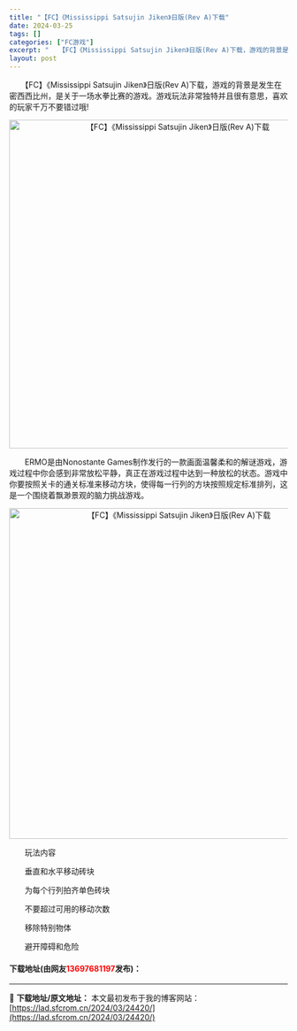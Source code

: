 ```yaml
---
title: "【FC】《Mississippi Satsujin Jiken》日版(Rev A)下载"
date: 2024-03-25
tags: []
categories: ["FC游戏"]
excerpt: "　　【FC】《Mississippi Satsujin Jiken》日版(Rev A)下载，游戏的背景是发生在密西西比州，是关于一场水拳比赛的游戏。游戏玩法非常独特并且很有意思，喜欢的玩家千万不要错过哦! 　　ERMO是由Nonostante Games制作发行的一款画面温馨柔和的解谜游戏，游戏过程&hellip;"
layout: post
---
```


 <p>　　【FC】《Mississippi Satsujin Jiken》日版(Rev A)下载，游戏的背景是发生在密西西比州，是关于一场水拳比赛的游戏。游戏玩法非常独特并且很有意思，喜欢的玩家千万不要错过哦!</p> <p align="center"><img align="" border="0" src="https://lad.sfcrom.cn/wp-content/uploads/2024/03/20240325_660196c6dcabb.png" width="594" alt="【FC】《Mississippi Satsujin Jiken》日版(Rev A)下载" /></p> <p>　　ERMO是由Nonostante Games制作发行的一款画面温馨柔和的解谜游戏，游戏过程中你会感到非常放松平静，真正在游戏过程中达到一种放松的状态。游戏中你要按照关卡的通关标准来移动方块，使得每一行列的方块按照规定标准排列，这是一个围绕着飘渺景观的脑力挑战游戏。</p> <p align="center"><img align="" border="0" src="https://lad.sfcrom.cn/wp-content/uploads/2024/03/20240325_660196c7aaae2.png" width="598" alt="【FC】《Mississippi Satsujin Jiken》日版(Rev A)下载" /></p> <p>　　玩法内容</p> <p>　　垂直和水平移动砖块</p> <p>　　为每个行列拍齐单色砖块</p> <p>　　不要超过可用的移动次数</p> <p>　　移除特别物体</p> <p>　　避开障碍和危险</p> <p><h4>下载地址(由网友<font color="red">13697681197</font>发布)：</h4></p> 

---
📖 **下载地址/原文地址：** 本文最初发布于我的博客网站：[https://lad.sfcrom.cn/2024/03/24420/](https://lad.sfcrom.cn/2024/03/24420/)
